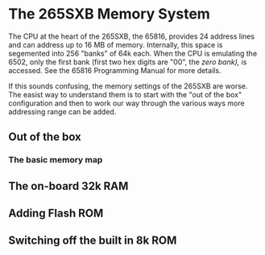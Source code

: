 # The 265SXB Memory System

The CPU at the heart of the 265SXB, the 65816, provides 24 address lines and can
address up to 16 MB of memory. Internally, this space is segemented into 256
"banks" of 64k each. When the CPU is emulating the 6502, only the first bank
(first two hex digits are "00", the _zero bank),_ is accessed. See the 65816
Programming Manual for more details.

If this sounds confusing, the memory settings of the 265SXB are worse. The
easist way to understand them is to start with the "out of the box"
configuration and then to work our way through the various ways more addressing
range can be added.

## Out of the box



### The basic memory map


## The on-board 32k RAM

## Adding Flash ROM

## Switching off the built in 8k ROM 
